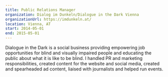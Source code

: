 ```yaml
---
title: Public Relations Manager
organization: Dialog im Dunkeln/Dialogue in the Dark Vienna
organizationUrl: https://imdunkeln.at/
location: Vienna, AT
start: 2014-05-01
end: 2015-05-01
---
```


Dialogue in the Dark is a social business providing empowering job opportunities for blind and visually impaired people and educating the public about what it is like to be blind. I handled PR and marketing responsibilities, created content for the website and social media, created and spearheaded ad content, liaised with journalists and helped run events.
